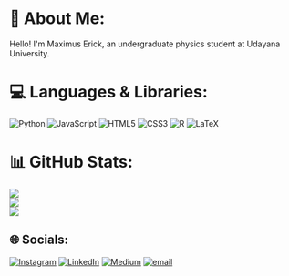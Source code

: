 # 👤 About Me:
Hello! I'm Maximus Erick, an undergraduate physics student at Udayana University.

# 💻 Languages & Libraries:
![Python](https://img.shields.io/badge/python-3670A0?style=for-the-badge&logo=python&logoColor=ffdd54) ![JavaScript](https://img.shields.io/badge/javascript-%23323330.svg?style=for-the-badge&logo=javascript&logoColor=%23F7DF1E) ![HTML5](https://img.shields.io/badge/html5-%23E34F26.svg?style=for-the-badge&logo=html5&logoColor=white) ![CSS3](https://img.shields.io/badge/css3-%231572B6.svg?style=for-the-badge&logo=css3&logoColor=white) ![R](https://img.shields.io/badge/r-%23276DC3.svg?style=for-the-badge&logo=r&logoColor=white) ![LaTeX](https://img.shields.io/badge/latex-%23008080.svg?style=for-the-badge&logo=latex&logoColor=white)

# 📊 GitHub Stats:
![](https://github-readme-stats.vercel.app/api?username=unvermicular&theme=nord&hide_border=false&include_all_commits=false&count_private=false)<br/>
![](https://nirzak-streak-stats.vercel.app/?user=unvermicular&theme=nord&hide_border=false)<br/>
![](https://github-readme-stats.vercel.app/api/top-langs/?username=unvermicular&theme=nord&hide_border=false&include_all_commits=false&count_private=false&layout=compact)

## 🌐 Socials:
[![Instagram](https://img.shields.io/badge/Instagram-%23E4405F.svg?logo=Instagram&logoColor=white)](https://instagram.com/axefloat) [![LinkedIn](https://img.shields.io/badge/LinkedIn-%230077B5.svg?logo=linkedin&logoColor=white)](https://linkedin.com/in/maximus-erick-048012345) [![Medium](https://img.shields.io/badge/Medium-12100E?logo=medium&logoColor=white)](https://medium.com/@axefloat) [![email](https://img.shields.io/badge/Email-D14836?logo=gmail&logoColor=white)](mailto:saxumfluens@gmail.com) 
